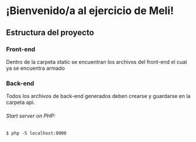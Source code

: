 # ¡Bienvenido/a al ejercicio de Meli!


## Estructura del proyecto

### Front-end

Dentro de la carpeta static se encuentran los archivos del front-end el cual ya se encuentra armado


### Back-end

Todos los archivos de back-end generados deben crearse y guardarse en la carpeta api.


###### Start server on PHP:

```
$ php -S localhost:8000
```



